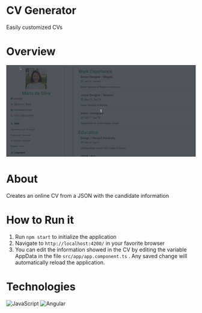 # CV Generator
Easily customized CVs


# Overview
<img src="https://github.com/renatainacio/curriculo-angular/blob/main/src/assets/images/CV.gif">

# About
Creates an online CV from a JSON with the candidate information

# How to Run it
1. Run `npm start` to initialize the application
2. Navigate to `http://localhost:4200/` in your favorite browser
3. You can edit the information showed in the CV by editing the variable AppData in the file `src/app/app.component.ts` . Any saved change will automatically reload the application.

# Technologies
  ![JavaScript](https://img.shields.io/badge/javascript-%23323330.svg?style=for-the-badge&logo=javascript&logoColor=%23F7DF1E)
	![Angular](https://img.shields.io/badge/angular-%23DD0031.svg?style=for-the-badge&logo=angular&logoColor=white)

